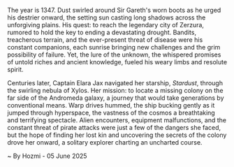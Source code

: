 
The year is 1347.  Dust swirled around Sir Gareth's worn boots as he urged his destrier onward, the setting sun casting long shadows across the unforgiving plains.  His quest: to reach the legendary city of Zerzura, rumored to hold the key to ending a devastating drought.  Bandits, treacherous terrain, and the ever-present threat of disease were his constant companions, each sunrise bringing new challenges and the grim possibility of failure.  Yet, the lure of the unknown, the whispered promises of untold riches and ancient knowledge, fueled his weary limbs and resolute spirit.

Centuries later, Captain Elara Jax navigated her starship, *Stardust*, through the swirling nebula of Xylos.  Her mission: to locate a missing colony on the far side of the Andromeda galaxy, a journey that would take generations by conventional means.  Warp drives hummed, the ship bucking gently as it jumped through hyperspace, the vastness of the cosmos a breathtaking and terrifying spectacle.  Alien encounters, equipment malfunctions, and the constant threat of pirate attacks were just a few of the dangers she faced, but the hope of finding her lost kin and uncovering the secrets of the colony drove her onward, a solitary explorer charting an uncharted course.

~ By Hozmi - 05 June 2025
